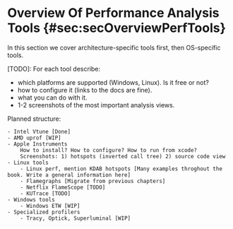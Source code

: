 # Overview Of Performance Analysis Tools {#sec:secOverviewPerfTools}

In this section we cover architecture-specific tools first, then OS-specific tools.

[TODO]: For each tool describe:
- which platforms are supported (Windows, Linux). Is it free or not?
- how to configure it (links to the docs are fine).
- what you can do with it. 
- 1-2 screenshots of the most important analysis views.

Planned structure:

```
- Intel Vtune [Done]
- AMD uprof [WIP]
- Apple Instruments
	How to install? How to configure? How to run from xcode?
	Screenshots: 1) hotspots (inverted call tree) 2) source code view
- Linux tools
	- Linux perf, mention KDAB hotspots [Many examples throghout the book. Write a general information here]
	- Flamegraphs [Migrate from previous chapters]
	- Netflix FlameScope [TODO]
	- KUTrace [TODO]
- Windows tools
	- Windows ETW [WIP]
- Specialized profilers
	- Tracy, Optick, Superluminal [WIP]
```